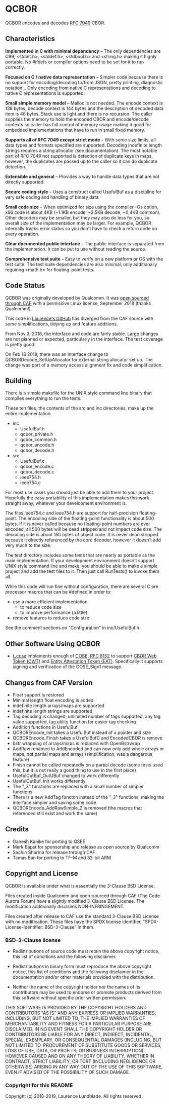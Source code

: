 # QCBOR

QCBOR encodes and decodes [RFC 7049](https://tools.ietf.org/html/rfc7049) CBOR.

## Characteristics

**Implemented in C with minimal dependency** – The only dependencies
  are C99, <stdint.h>, <stddef.h>, <stdbool.h> and <string.h> making it
  highly portable. No #ifdefs or compiler options need to be set for it
  to run correctly.

**Focused on C / native data representation** – Simpler code because
  there is no support for encoding/decoding to/from JSON, pretty
  printing, diagnostic notation... Only encoding from native C
  representations and decoding to native C representations is supported.

**Small simple memory model** – Malloc is not needed. The encode
  context is 136 bytes, decode context is 144 bytes and the
  description of decoded data item is 48 bytes. Stack use is light and
  there is no recursion. The caller supplies the memory to hold the
  encoded CBOR and encode/decode contexts so caller has full control
  of memory usage making it good for embedded implementations that
  have to run in small fixed memory.

**Supports all of RFC 7049 except strict mode** – With some size
  limits, all data types and formats specified are supported.
  Decoding indefinite length strings requires a string allocator (see
  documentation). The most notable part of RFC 7049 not supported is
  detection of duplicate keys in maps, however, the duplicates are
  passed up to the caller so it can do duplicate detection.

**Extensible and general** – Provides a way to handle data types that
  are not directly supported.

**Secure coding style** – Uses a construct called UsefulBuf as a
  discipline for very safe coding and handling of binary data.

**Small code size** – When optimized for size using the compiler -Os
  option, x86 code is about 4KB (~1.1KB encode, ~2.5KB decode,
  ~0.4KB common). Other decoders may be smaller, but they may
  also do less for you, so overall size of the implementation may
  be larger. For example, QCBOR internally tracks error status
  so you don't have to check a return code on every operation.

**Clear documented public interface** – The public interface is
  separated from the implementation. It can be put to use without
  reading the source.

**Comprehensive test suite** – Easy to verify on a new platform
  or OS with the test suite. The test suite dependencies are also
  minimal, only additionally requiring <math.h> for floating-point
  tests.

## Code Status

QCBOR was originally developed by Qualcomm. It was [open sourced
through CAF](https://source.codeaurora.org/quic/QCBOR/QCBOR/) with a
permissive Linux license, September 2018 (thanks Qualcomm!).

This code in [Laurence's
GitHub](https://github.com/laurencelundblade/QCBOR) has diverged from
the CAF source with some simplifications, tidying up and feature
additions.

From Nov 3, 2018, the interface and code are fairly stable. Large
changes are not planned or expected, particularly in the
interface. The test coverage is pretty good.

On Feb 18 2019, there was an interface change to QCBORDecode_SetUpAllocator
for external string allocator set up. The change was part of a
memory access alignment fix and code simplification.

## Building

There is a simple makefile for the UNIX style command line binary that
compiles everything to run the tests.

These ten files, the contents of the src and inc directories, make
up the entire implementation.

* inc
   * UsefulBuf.h
   * qcbor_private.h
   * qcbor_common.h
   * qcbor_encode.h
   * qcbor_decode.h
* src
   * UsefulBuf.c
   * qcbor_encode.c
   * qcbor_decode.c
   * ieee754.h
   * ieee754.c

For most use cases you should just be able to add them to your
project. Hopefully the easy portability of this implementation makes
this work straight away, whatever your development environment is.

The files ieee754.c and ieee754.h are support for half-precision
floating-point. The encoding side of the floating-point functionality
is about 500 bytes. If it is never called because no floating-point
numbers are ever encoded, all 500 bytes will be dead stripped and not
impact code size. The decoding side is about 150 bytes of object
code. It is never dead stripped because it directly referenced by the
core decoder, however it doesn't add very much to the size.

The test directory includes some tests that are nearly as portable as
the main implementation.  If your development environment doesn't
support UNIX style command line and make, you should be able to make a
simple project and add the test files to it.  Then just call
RunTests() to invoke them all.

While this code will run fine without configuration, there are several
C pre processor macros that can be #defined in order to:

* use a more efficient implementation
  * to reduce code size
  * to improve performance (a little)
* remove features to reduce code size

See the comment sections on "Configuration" in inc/UsefulBuf.h.

## Other Software Using QCBOR

* [t_cose](https://github.com/laurencelundblade/t_cose) implements enough of
[COSE, RFC 8152](https://tools.ietf.org/html/rfc8152) to support
[CBOR Web Token (CWT)](https://tools.ietf.org/html/rfc8392) and
[Entity Attestation Token (EAT)](https://tools.ietf.org/html/draft-ietf-rats-eat-01). 
Specifically it supports signing and verification of the COSE_Sign1 message.


## Changes from CAF Version
* Float support is restored
* Minimal length float encoding is added
* indefinite length arrays/maps are supported
* indefinite length strings are supported
* Tag decoding is changed; unlimited number of tags supported, any tag
value supported, tag utility function for easier tag checking
* Addition functions in UsefulBuf
* QCBOREncode_Init takes a UsefulBuf instead of a pointer and size
* QCBOREncode_Finish takes a UsefulBufC and EncodedCBOR is remove
* bstr wrapping of arrays/maps is replaced with OpenBstrwrap
* AddRaw renamed to AddEncoded and can now only add whole arrays or maps,
not partial maps and arrays (simplification; was a dangerous feature)
* Finish cannot be called repeatedly on a partial decode (some tests used
this, but it is not really a good thing to use in the first place)
* UsefulOutBuf_OutUBuf changed to work differently
* UsefulOutBuf_Init works differently
* The "_3" functions are replaced with a small number of simpler functions
* There is a new AddTag functon instead of the "_3" functions, making
the interface simpler and saving some code
* QCBOREncode_AddRawSimple_2 is removed (the macros that referenced
still exist and work the same)

## Credits
* Ganesh Kanike for porting to QSEE
* Mark Bapst for sponsorship and release as open source by Qualcomm
* Sachin Sharma for release through CAF
* Tamas Ban for porting to TF-M and 32-bit ARM

## Copyright and License

QCBOR is available under what is essentially the 3-Clause BSD License.

Files created inside Qualcomm and open-sourced through CAF (The Code
Aurora Forum) have a slightly modified 3-Clause BSD License. The
modification additionally disclaims NON-INFRINGEMENT.

Files created after release to CAF use the standard 3-Clause BSD
License with no modification. These files have the SPDX license
identifier, "SPDX-License-Identifier: BSD-3-Clause" in them.

### BSD-3-Clause license

* Redistributions of source code must retain the above copyright
notice, this list of conditions and the following disclaimer.

* Redistributions in binary form must reproduce the above copyright
notice, this list of conditions and the following disclaimer in the
documentation and/or other materials provided with the distribution.

* Neither the name of the copyright holder nor the names of its
contributors may be used to endorse or promote products derived from
this software without specific prior written permission.

THIS SOFTWARE IS PROVIDED BY THE COPYRIGHT HOLDERS AND CONTRIBUTORS
"AS IS" AND ANY EXPRESS OR IMPLIED WARRANTIES, INCLUDING, BUT NOT
LIMITED TO, THE IMPLIED WARRANTIES OF MERCHANTABILITY AND FITNESS FOR
A PARTICULAR PURPOSE ARE DISCLAIMED. IN NO EVENT SHALL THE COPYRIGHT
HOLDER OR CONTRIBUTORS BE LIABLE FOR ANY DIRECT, INDIRECT, INCIDENTAL,
SPECIAL, EXEMPLARY, OR CONSEQUENTIAL DAMAGES (INCLUDING, BUT NOT
LIMITED TO, PROCUREMENT OF SUBSTITUTE GOODS OR SERVICES; LOSS OF USE,
DATA, OR PROFITS; OR BUSINESS INTERRUPTION) HOWEVER CAUSED AND ON ANY
THEORY OF LIABILITY, WHETHER IN CONTRACT, STRICT LIABILITY, OR TORT
(INCLUDING NEGLIGENCE OR OTHERWISE) ARISING IN ANY WAY OUT OF THE USE
OF THIS SOFTWARE, EVEN IF ADVISED OF THE POSSIBILITY OF SUCH DAMAGE.

### Copyright for this README

Copyright (c) 2018-2019, Laurence Lundblade. All rights reserved.



